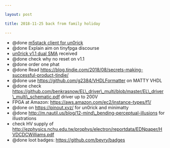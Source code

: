 ```yaml
---

layout: post

title: 2018-11-25 back from family holiday

---
```



-   @done [m5stack client for un0rick](/matty/m5stack/Readme.md)
-   @done Explain aim on tinyfpga discourse
-   [un0rick v1.1 dual SMA](/matty/v1.1/) received
-   @done check why no reset on v1.1
-   @done order one phat
-   @done Read
    https://blog.tindie.com/2018/08/secrets-making-successful-product-tindie/
-   @done use https://github.com/g2384/VHDLFormatter on MATTY VHDL
-   @done check
    https://github.com/benkrasnow/EL\_driver\_multi/blob/master/EL\_driver\_multi\_schematic.pdf
    driver up to 200V
-   FPGA at Amazon: https://aws.amazon.com/ec2/instance-types/f1/
-   @done on https://pinout.xyz/ for un0rick and minimatty
-   @done http://m.nautil.us/blog/12-mind\_bending-perceptual-illusions
    for illustrations
-   check HV supply of
    http://ezphysics.nchu.edu.tw/prophys/electron/reportdata/EDNpaper/HVDCDCWilliams.pdf
-   @done loot badges: https://github.com/bevry/badges

